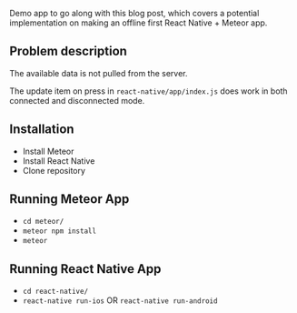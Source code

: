 Demo app to go along with this blog post, which covers a potential implementation on making an offline first React Native + Meteor app.

## Problem description
The available data is not pulled from the server.


The update item on press in `react-native/app/index.js` does work in both connected and disconnected mode.


## Installation

- Install Meteor
- Install React Native
- Clone repository

## Running Meteor App

- `cd meteor/`
- `meteor npm install`
- `meteor`

## Running React Native App

- `cd react-native/`
- `react-native run-ios` OR `react-native run-android`
